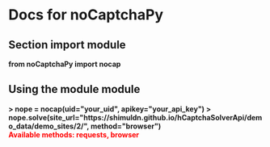 # Docs for noCaptchaPy


## Section import module

<b>from noCaptchaPy import nocap</p>


## Using the module module

<b>
> nope = nocap(uid="your_uid", apikey="your_api_key")
> nope.solve(site_url="https://shimuldn.github.io/hCaptchaSolverApi/demo_data/demo_sites/2/", method="browser")
</b>
<br>
<b style="color:red;">Available methods: requests, browser</b>
